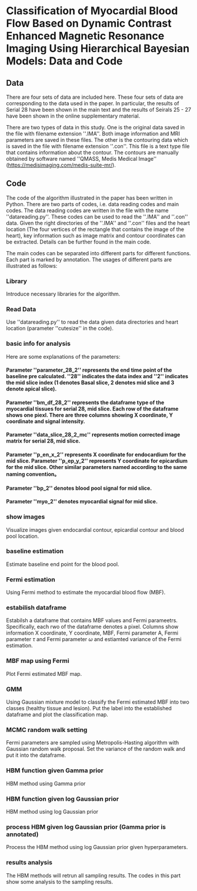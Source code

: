 # Classification of Myocardial Blood Flow Based on Dynamic Contrast Enhanced Magnetic Resonance Imaging Using Hierarchical Bayesian Models: Data and Code
## Data
There are four sets of data are included here. These four sets of data are corresponding to the data used in the paper. In particular, the results of Serial 28 have been shown in the main text and the results of Seirals 25 - 27 have been shown in the online supplementary material.

There are two types of data in this study. One is the original data saved in the file with filename extension ''.IMA''. Both image information and MRI parameters are saved in these files. The other is the contouring data which is saved in the file with filename extension ''.con''. This file is a text type file that contains information about the contour. The contours are manually obtained by software named ''QMASS, Medis Medical Image'' (https://medisimaging.com/medis-suite-mr/).

## Code
The code of the algorithm illustrated in the paper has been written in Python. There are two parts of codes, i.e. data reading codes and main codes. The data reading codes are written in the file with the name ''datareading.py''. These codes can be used to read the ''.IMA'' and ''.con'' data. Given the right directories of the ''.IMA'' and ''.con'' files and the heart location (The four vertices of the rectangle that contains the image of the heart), key information such as image matrix and contour coordinates can be extracted. Details can be further found in the main code.

The main codes can be separated into different parts for different functions. Each part is marked by annotation. The usages of different parts are illustrated as follows:

### Library

Introduce necessary libraries for the algorithm.

### Read Data

Use ''datareading.py'' to read the data given data directories and heart location (parameter ''cutesize'' in the code).

### basic info for analysis

Here are some explanations of the parameters:

#### Parameter ''parameter_28_2'' represents the end time point of the baseline pre calculated. ''28'' indicates the data index and ''2'' indicates the mid slice index (1 denotes Basal slice, 2 denotes mid slice and 3 denote apical slice).
#### Parameter ''bm_df_28_2'' represents the dataframe type of the myocardial tissues for serial 28, mid slice. Each row of the dataframe shows one piexl. There are three columns showing X coordinate, Y coordinate and signal intensity.
#### Parameter ''data_slice_28_2_mc'' represents motion corrected image matrix for serial 28, mid slice.
#### Parameter ''p_en_x_2'' represents X coordinate for endocardium for the mid slice. Parameter ''p_ep_y_2'' represents Y coordinate for epicardium for the mid slice. Other similar parameters named according to the same naming convention。
#### Parameter ''bp_2'' denotes blood pool signal for mid slice.
#### Parameter ''myo_2'' denotes myocardial signal for mid slice.

### show images

Visualize images given endocardial contour, epicardial contour and blood pool location.

### baseline estimation

Estimate baseline end point for the blood pool.

### Fermi estimation

Using Fermi method to estimate the myocardial blood flow (MBF).

### estabilish dataframe

Estabilsh a dataframe that contains MBF values and Fermi parameetrs. Specifically, each rwo of the dataframe denotes a pixel. Columns show information X coordinate, Y coordinate, MBF, Fermi parameter A, Fermi parameter $\tau$ and Fermi parameter $\omega$ and estiamted variance of the Fermi estimation.

### MBF map using Fermi

Plot Fermi estimated MBF map.

### GMM

Using Gaussian mixture model to classify the Fermi estimated MBF into two classes (healthy tissue and lesion). Put the label into the established dataframe and plot the classification map.

### MCMC random walk setting

Fermi parameters are sampled using Metropolis-Hasting algorithm with Gaussian random walk proposal. Set the variance of the random walk and put it into the dataframe.

### HBM function given Gamma prior

HBM method using Gamma prior

### HBM function given log Gaussian prior

HBM method using log Gaussian prior

### process HBM given log Gaussian prior (Gamma prior is annotated)

Process the HBM method using log Gaussian prior given hyperparameters.

### results analysis

The HBM methods will retrun all sampling results. The codes in this part show some analysis to the sampling results.

